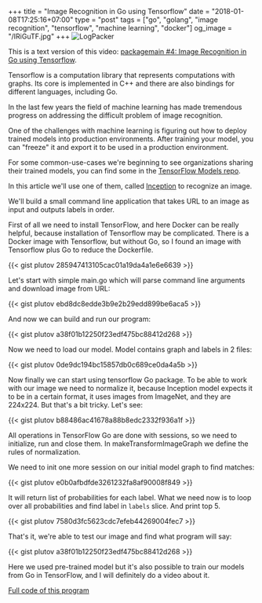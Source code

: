 +++
title = "Image Recognition in Go using Tensorflow"
date = "2018-01-08T17:25:16+07:00"
type = "post"
tags = ["go", "golang", "image recognition", "tensorflow", "machine learning", "docker"]
og_image = "/IRiGuTF.jpg"
+++
![LogPacker](/IRiGuTF.jpg)

This is a text version of this video: [packagemain #4: Image Recognition in Go using Tensorflow](https://youtu.be/P8MZ1Z2LHrw).

Tensorflow is a computation library that represents computations with graphs. Its core is implemented in C++ and there are also bindings for different languages, including Go.

In the last few years the field of machine learning has made tremendous progress on addressing the difficult problem of image recognition.

One of the challenges with machine learning is figuring out how to deploy trained models into production environments. After training your model, you can "freeze" it and export it to be used in a production environment.

For some common-use-cases we're beginning to see organizations sharing their trained models, you can find some in the [TensorFlow Models repo](https://github.com/tensorflow/models).

In this article we'll use one of them, called [Inception](https://github.com/tensorflow/models/tree/master/research/inception/inception) to recognize an image. 

We'll build a small command line application that takes URL to an image as input and outputs labels in order.

First of all we need to install TensorFlow, and here Docker can be really helpful, because installation of Tensorflow may be complicated. There is a Docker image with Tensorflow, but without Go, so I found an image with Tensorflow plus Go to reduce the Dockerfile.

{{< gist plutov 285947413105cac01a19da4a1e6e6639 >}}

Let's start with simple main.go which will parse command line arguments and download image from URL:

{{< gist plutov ebd8dc8edde3b9e2b29edd899be6aca5 >}}

And now we can build and run our program:

{{< gist plutov a38f01b12250f23edf475bc88412d268 >}}

Now we need to load our model. Model contains graph and labels in 2 files:

{{< gist plutov 0de9dc194bc15857db0c689ce0da4a5b >}}

Now finally we can start using tensorflow Go package.
To be able to work with our image we need to normalize it, because Inception model expects it to be in a certain format, it uses images from ImageNet, and they are 224x224. But that's a bit tricky. Let's see:

{{< gist plutov b88486ac41678a88b8edc2332f936a1f >}}

All operations in TensorFlow Go are done with sessions, so we need to initialize, run and close them. In makeTransformImageGraph we define the rules of normalization.

We need to init one more session on our initial model graph to find matches:

{{< gist plutov e0b0afbdfde3261232fa8af90008f849 >}}

It will return list of probabilities for each label. What we need now is to loop over all probabilities and find label in `labels` slice. And print top 5.

{{< gist plutov 7580d3fc5623cdc7efeb44269004fec7 >}}

That's it, we're able to test our image and find what program will say:

{{< gist plutov a38f01b12250f23edf475bc88412d268 >}}

Here we used pre-trained model but it's also possible to train our models from Go in TensorFlow, and I will definitely do a video about it.

[Full code of this program](https://github.com/plutov/packagemain/tree/master/05-tensorflow-image-recognition)